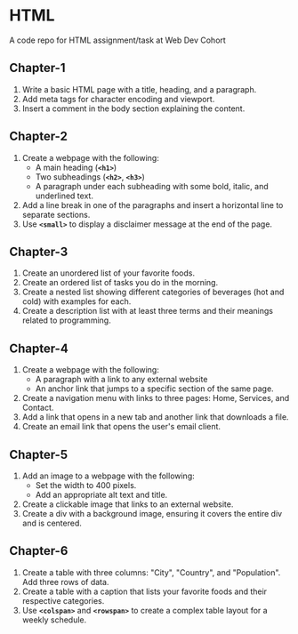 # HTML

A code repo for HTML assignment/task at Web Dev Cohort

## Chapter-1

1. Write a basic HTML page with a title, heading, and a paragraph.
2. Add meta tags for character encoding and viewport.
3. Insert a comment in the body section explaining the content.

## Chapter-2

1. Create a webpage with the following:
   - A main heading (**`<h1>`**)
   - Two subheadings (**`<h2>`**, **`<h3>`**)
   - A paragraph under each subheading with some bold, italic, and underlined text.
2. Add a line break in one of the paragraphs and insert a horizontal line to separate sections.
3. Use **`<small>`** to display a disclaimer message at the end of the page.

## Chapter-3

1. Create an unordered list of your favorite foods.
2. Create an ordered list of tasks you do in the morning.
3. Create a nested list showing different categories of beverages (hot and cold) with examples for each.
4. Create a description list with at least three terms and their meanings related to programming.

## Chapter-4

1. Create a webpage with the following:
   - A paragraph with a link to any external website
   - An anchor link that jumps to a specific section of the same page.
2. Create a navigation menu with links to three pages: Home, Services, and Contact.
3. Add a link that opens in a new tab and another link that downloads a file.
4. Create an email link that opens the user's email client.

## Chapter-5

1. Add an image to a webpage with the following:
   - Set the width to 400 pixels.
   - Add an appropriate alt text and title.
2. Create a clickable image that links to an external website.
3. Create a div with a background image, ensuring it covers the entire div and is centered.

## Chapter-6

1. Create a table with three columns: "City", "Country", and "Population". Add three rows of data.
2. Create a table with a caption that lists your favorite foods and their respective categories.
3. Use **`<colspan>`** and **`<rowspan>`** to create a complex table layout for a weekly schedule.
